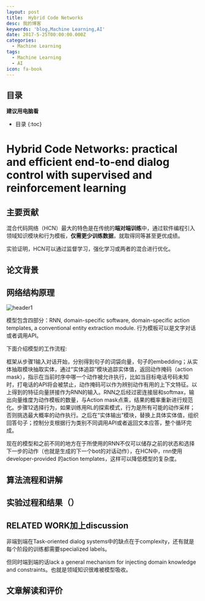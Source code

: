 ```yaml
---
layout: post
title:  Hybrid Code Networks
desc: 我的博客
keywords: 'blog,Machine Learning,AI'
date: 2017-5-25T00:00:00.000Z
categories:
  - Machine Learning
tags:
  - Machine Learning
  - AI
icon: fa-book
---
```



## 目录
**建议用电脑看**

* 目录
{:toc}

# Hybrid Code Networks: practical and efficient end-to-end dialog control with supervised and reinforcement learning

## 主要贡献



混合代码网络（HCN）最大的特色是在传统的**端对端训练**中，通过软件编程引入领域知识模块和行为模板，**仅需更少训练数据**，就取得同等甚至更优成绩。



实验证明，HCN可以通过监督学习，强化学习或两者的混合进行优化。

## 论文背景



## 网络结构原理

<img src="{{ site.img_path }}/Machine Learning/Hybrid_dialog.png" alt="header1" style="height:auto!important;width:auto%;max-width:1020px;"/>

模型包含四部分：RNN, domain-specific software, domain-specific action templates, a conventional entity extraction module. 行为模板可以是文字对话或者调用API。

下面介绍模型的工作流程:

框架从步骤1输入对话开始，分别得到句子的词袋向量，句子的embedding；从实体抽取模块抽取实体，通过“实体追踪”模块追踪实体值，返回动作掩码（action mask），指示在当前时序中哪一个动作被允许执行，比如当目标电话号码未知时，打电话的API将会被禁止，动作掩码可以作为辨别动作有用的上下文特征。以上得到的特征向量拼接作为RNN的输入。RNN之后经过密连接层和softmax，输出向量维度为动作模板的数量，与Action mask点乘，结果的概率重新进行规范化。步骤12选择行为，如果训练用RL的探索模式，行为是所有可能的动作采样；否则挑选最大概率的动作执行。之后在“实体输出”模块，替换上具体实体值，组织回答句子；控制分支根据行为类别不同调用API或者返回文本应答，整个循环完成。

现在的模型和之前不同的地方在于所使用的RNN不仅可以储存之前的状态和选择下一步的动作（也就是生成的下一个bot的对话动作），在HCN中，rnn使用 developer-provided 的action templates，这样可以降低模型的复杂度。


## 算法流程和讲解


## 实验过程和结果（）

## RELATED WORK加上discussion

非端到端在Task-oriented dialog systems中的缺点在于complexity，还有就是每个阶段的训练都需要specialized labels。

但同时端到端的话lack a general mechanism for injecting domain knowledge and constraints。也就是领域知识很难被模型吸收。

## 文章解读和评价